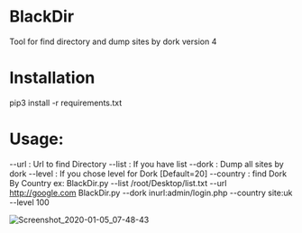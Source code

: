 # BlackDir
Tool for find directory and dump sites by dork version 4
# Installation
pip3 install -r requirements.txt
# Usage:
--url : Url to find Directory
--list : If you have list
--dork  : Dump all sites by dork
--level : If you chose level for Dork [Default=20]
--country : find Dork By Country
ex:
BlackDir.py --list /root/Desktop/list.txt --url http://google.com
BlackDir.py --dork inurl:admin/login.php --country site:uk --level 100

![Screenshot_2020-01-05_07-48-43](https://user-images.githubusercontent.com/46041727/71780373-f37b6300-2f8f-11ea-8fbc-d6b7b935654b.png)
